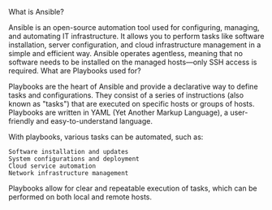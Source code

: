 What is Ansible?

Ansible is an open-source automation tool used for configuring, managing, and automating IT infrastructure. It allows you to perform tasks like software installation, server configuration, and cloud infrastructure management in a simple and efficient way. Ansible operates agentless, meaning that no software needs to be installed on the managed hosts—only SSH access is required.
What are Playbooks used for?

Playbooks are the heart of Ansible and provide a declarative way to define tasks and configurations. They consist of a series of instructions (also known as "tasks") that are executed on specific hosts or groups of hosts. Playbooks are written in YAML (Yet Another Markup Language), a user-friendly and easy-to-understand language.

With playbooks, various tasks can be automated, such as:

    Software installation and updates
    System configurations and deployment
    Cloud service automation
    Network infrastructure management

Playbooks allow for clear and repeatable execution of tasks, which can be performed on both local and remote hosts.
